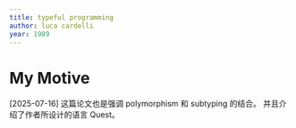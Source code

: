 ```yaml
---
title: typeful programming
author: luca cardelli
year: 1989
---
```


# My Motive

[2025-07-16] 这篇论文也是强调 polymorphism 和 subtyping 的结合。
并且介绍了作者所设计的语言 Quest。
